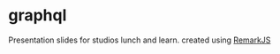# graphql
Presentation slides for studios lunch and learn.
created using [RemarkJS](https://remarkjs.com/#1)
